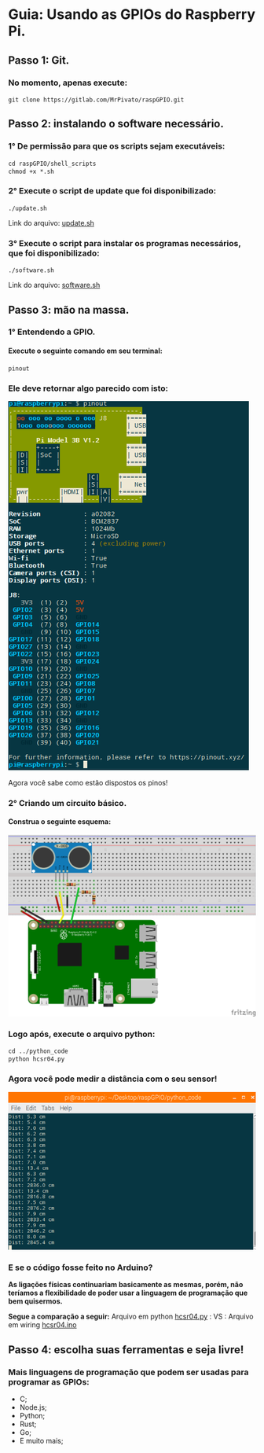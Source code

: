 # Guia: Usando as GPIOs do Raspberry Pi.

## Passo 1: Git.

### No momento, apenas execute:
    git clone https://gitlab.com/MrPivato/raspGPIO.git
    
## Passo 2: instalando o software necessário.

### 1° De permissão para que os scripts sejam executáveis:
    cd raspGPIO/shell_scripts
    chmod +x *.sh

### 2° Execute o script de update que foi disponibilizado:
    ./update.sh
    
Link do arquivo: [update.sh](shell_scripts/update.sh "Link update.sh")

### 3° Execute o script para instalar os programas necessários, que foi disponibilizado:
    ./software.sh
    
Link do arquivo: [software.sh](shell_scripts/software.sh "Link software.sh")

## Passo 3: mão na massa.

### 1° Entendendo a GPIO.
#### Execute o seguinte comando em seu terminal:
    pinout

### Ele deve retornar algo parecido com isto:

![alt text](imgs/pinout.png "pinout terminal")

Agora você sabe como estão dispostos os pinos! 

### 2° Criando um circuito básico.
#### Construa o seguinte esquema:

![alt text](imgs/hc1.png "HC-SR04 montagem")

### Logo após, execute o arquivo python:
    cd ../python_code
    python hcsr04.py
    
### Agora você pode medir a distância com o seu sensor!

![alt text](imgs/screen2.png "Resultado do script")

### E se o código fosse feito no Arduino?

<strong>As ligações físicas continuariam basicamente as mesmas, porém, não teríamos a flexibilidade de poder usar a linguagem de programação que bem quisermos.</strong>

<strong>Segue a comparação a seguir:</strong>
Arquivo em python [hcsr04.py](python_code/hcsr04.py "Link para o arquivo python")
    : VS : 
Arquivo em wiring [hcsr04.ino](arduino_code/hcsr04.ino "Link para o arquivo em wiring")

## Passo 4: escolha suas ferramentas e seja livre!
### Mais linguagens de programação que podem ser usadas para programar as GPIOs:
+ C;
+ Node.js;
+ Python;
+ Rust;
+ Go;
+ E muito mais;
